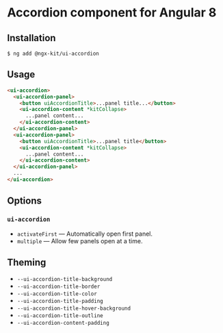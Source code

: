 # Accordion component for Angular 8

## Installation

```
$ ng add @ngx-kit/ui-accordion
```

## Usage

```html
<ui-accordion>
  <ui-accordion-panel>
    <button uiAccordionTitle>...panel title...</button>
    <ui-accordion-content *kitCollapse>
      ...panel content...
    </ui-accordion-content>
  </ui-accordion-panel>
  <ui-accordion-panel>
    <button uiAccordionTitle>...panel title</button>
    <ui-accordion-content *kitCollapse>
      ...panel content...
    </ui-accordion-content>
  </ui-accordion-panel>
  ...
</ui-accordion>
```


## Options

### `ui-accordion`

* `activateFirst` — Automatically open first panel.
* `multiple` — Allow few panels open at a time.


## Theming

* `--ui-accordion-title-background`
* `--ui-accordion-title-border`
* `--ui-accordion-title-color`
* `--ui-accordion-title-padding`
* `--ui-accordion-title-hover-background`
* `--ui-accordion-title-outline`
* `--ui-accordion-content-padding`
